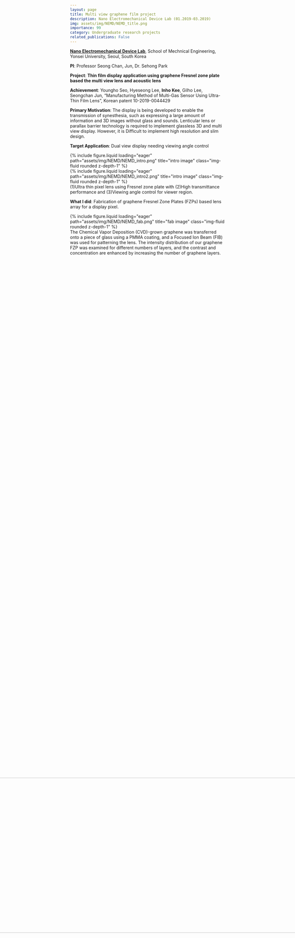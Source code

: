 ```yaml
---
layout: page
title: Multi view graphene film project
description: Nano Electromechanical Device Lab (01.2019-03.2019)
img: assets/img/NEMD/NEMD_title.png
importance: 99
category: Undergraduate research projects
related_publications: False
---
```


**<a href='http://nemd.yonsei.ac.kr/'>Nano Electromechanical Device Lab</a>**, School of Mechnical Engineering, Yonsei University, Seoul, South Korea

**PI**: Professor Seong Chan, Jun, Dr. Sehong Park

**Project**: **Thin film display application using graphene Fresnel zone plate based the multi view lens and acoustic lens**


**Achievement**: Youngho Seo, Hyeseong Lee, **Inho Kee**, Gilho Lee, Seongchan Jun, “Manufacturing Method of Multi-Gas Sensor Using Ultra-Thin Film Lens”, Korean patent 10-2019-0044429


**Primary Motivation**: The display is being developed to enable the transmission of synesthesia, such as expressing a large amount of information and 3D images without glass and sounds. Lenticular lens or parallax barrier technology is required to implement glassless 3D and multi view display. However, it is Difficult to implement high resolution and slim design.


**Target Application**: Dual view display needing viewing angle control
<div class="row">
    <div class="col-sm mt-3 mt-md-0">
        {% include figure.liquid loading="eager" path="assets/img/NEMD/NEMD_intro.png" title="intro image" class="img-fluid rounded z-depth-1" %}
    </div>
    <div class="col-sm mt-3 mt-md-0">
        {% include figure.liquid loading="eager" path="assets/img/NEMD/NEMD_intro2.png" title="intro image" class="img-fluid rounded z-depth-1" %}
    </div>
</div>
<div class="caption">
    (1)Ultra thin pixel lens using Fresnel zone plate with (2)High transmittance performance and (3)Viewing angle control for viewer region.
</div>


**What I did**: Fabrication of graphene Fresnel Zone Plates (FZPs) based lens array for a display pixel.
<div class="row">
    <div class="col-sm mt-3 mt-md-0">
        {% include figure.liquid loading="eager" path="assets/img/NEMD/NEMD_fab.png" title="fab image" class="img-fluid rounded z-depth-1" %}
    </div>
</div>
<div class="caption">
    The Chemical Vapor Deposition (CVD)-grown graphene was transferred onto a piece of glass using a PMMA coating, and a Focused Ion Beam (FIB) was used for patterning the lens. The intensity distribution of our graphene FZP was examined for different numbers of layers, and the contrast and concentration are enhanced by increasing the number of graphene layers.
</div>

<div class="row">
    <div class="col-sm-3 mt-3 mt-md-0">
        <img src="assets/img/NEMD/NEMD_fab_lab.png" alt="lab image" class="img-fluid rounded z-depth-1" style="transform: rotate(90deg) !important; width: 100%; height: auto;">
    </div>
    <div class="col-sm-3 mt-3 mt-md-0">
        <img src="assets/img/NEMD/NEMD_fab_lab2.png" alt="lab image" class="img-fluid rounded z-depth-1" style="transform: rotate(90deg) !important; width: 100%; height: auto;">
    </div>
    <div class="col-sm-6 mt-3 mt-md-0">
        <img src="assets/img/NEMD/NEMD_fab_lab3.png" alt="lab image" class="img-fluid rounded z-depth-1" style="width: 100%; height: auto;">
    </div>
</div>
<div class="row">
    <div class="col-sm mt-3 mt-md-0">
        <img src="assets/img/NEMD/NEMD_lab_pic.png" alt="fab image" class="img-fluid rounded z-depth-1" style="transform: rotate(90deg) !important; width: 100%; height: auto;">
    </div>
    <div class="col-sm mt-3 mt-md-0">
        <img src="assets/img/NEMD/NEMD_lab_pic2.png" alt="fab image" class="img-fluid rounded z-depth-1" style="transform: rotate(90deg) !important; width: 100%; height: auto;">
    </div>
</div>

**Reference**: Park, Sehong, et al. "Electrically focus-tuneable ultrathin lens for high-resolution square subpixels." Light: Science & Applications 9.1 (2020): 98.